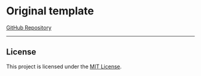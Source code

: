 # Original template

[GitHub Repository](https://github.com/vito8916/simple-portfolio.git)

---

## License

This project is licensed under the [MIT License](LICENSE).
